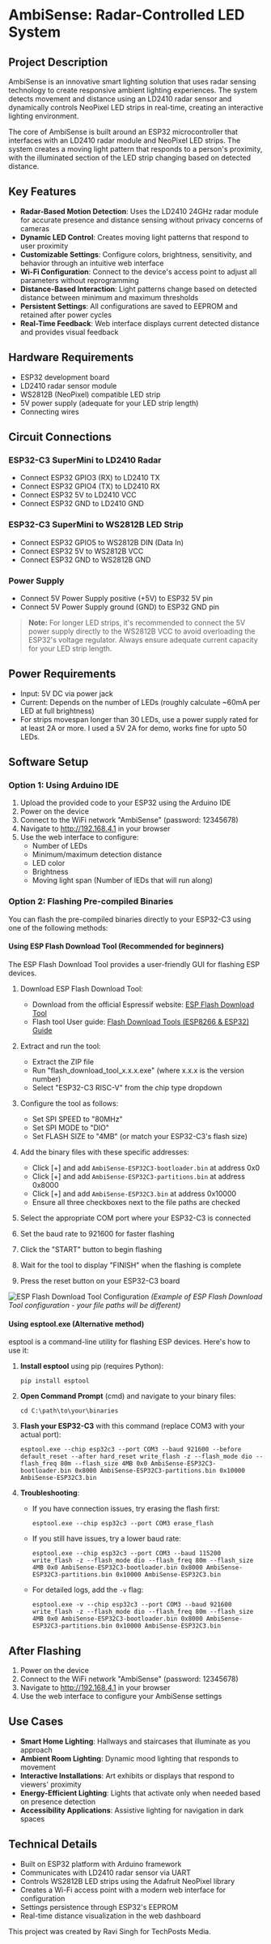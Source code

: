 # AmbiSense: Radar-Controlled LED System

## Project Description

AmbiSense is an innovative smart lighting solution that uses radar sensing technology to create responsive ambient lighting experiences. The system detects movement and distance using an LD2410 radar sensor and dynamically controls NeoPixel LED strips in real-time, creating an interactive lighting environment.

The core of AmbiSense is built around an ESP32 microcontroller that interfaces with an LD2410 radar module and NeoPixel LED strips. The system creates a moving light pattern that responds to a person's proximity, with the illuminated section of the LED strip changing based on detected distance.

## Key Features

- **Radar-Based Motion Detection**: Uses the LD2410 24GHz radar module for accurate presence and distance sensing without privacy concerns of cameras
- **Dynamic LED Control**: Creates moving light patterns that respond to user proximity
- **Customizable Settings**: Configure colors, brightness, sensitivity, and behavior through an intuitive web interface
- **Wi-Fi Configuration**: Connect to the device's access point to adjust all parameters without reprogramming
- **Distance-Based Interaction**: Light patterns change based on detected distance between minimum and maximum thresholds
- **Persistent Settings**: All configurations are saved to EEPROM and retained after power cycles
- **Real-Time Feedback**: Web interface displays current detected distance and provides visual feedback

## Hardware Requirements

- ESP32 development board
- LD2410 radar sensor module
- WS2812B (NeoPixel) compatible LED strip
- 5V power supply (adequate for your LED strip length)
- Connecting wires

## Circuit Connections

### ESP32-C3 SuperMini to LD2410 Radar

- Connect ESP32 GPIO3 (RX) to LD2410 TX
- Connect ESP32 GPIO4 (TX) to LD2410 RX
- Connect ESP32 5V to LD2410 VCC
- Connect ESP32 GND to LD2410 GND

### ESP32-C3 SuperMini to WS2812B LED Strip

- Connect ESP32 GPIO5 to WS2812B DIN (Data In)
- Connect ESP32 5V to WS2812B VCC
- Connect ESP32 GND to WS2812B GND

### Power Supply

- Connect 5V Power Supply positive (+5V) to ESP32 5V pin
- Connect 5V Power Supply ground (GND) to ESP32 GND pin

> **Note:** For longer LED strips, it's recommended to connect the 5V power supply directly to the WS2812B VCC to avoid overloading the ESP32's voltage regulator. Always ensure adequate current capacity for your LED strip length.

## Power Requirements

- Input: 5V DC via power jack
- Current: Depends on the number of LEDs (roughly calculate ~60mA per LED at full brightness)
- For strips movespan longer than 30 LEDs, use a power supply rated for at least 2A or more. I used a 5V 2A for demo, works fine for upto 50 LEDs.

## Software Setup

### Option 1: Using Arduino IDE

1. Upload the provided code to your ESP32 using the Arduino IDE
2. Power on the device
3. Connect to the WiFi network "AmbiSense" (password: 12345678)
4. Navigate to http://192.168.4.1 in your browser
5. Use the web interface to configure:
   - Number of LEDs
   - Minimum/maximum detection distance
   - LED color
   - Brightness
   - Moving light span (Number of lEDs that will run along)

### Option 2: Flashing Pre-compiled Binaries

You can flash the pre-compiled binaries directly to your ESP32-C3 using one of the following methods:

#### Using ESP Flash Download Tool (Recommended for beginners)

The ESP Flash Download Tool provides a user-friendly GUI for flashing ESP devices.

1. Download ESP Flash Download Tool:
   - Download from the official Espressif website: [ESP Flash Download Tool](https://dl.espressif.com/public/flash_download_tool.zip)
   - Flash tool User guide: [Flash Download Tools (ESP8266 & ESP32) Guide](https://docs.espressif.com/projects/esp-test-tools/en/latest/esp32/production_stage/tools/flash_download_tool.html)

2. Extract and run the tool:
   - Extract the ZIP file
   - Run "flash_download_tool_x.x.x.exe" (where x.x.x is the version number)
   - Select "ESP32-C3 RISC-V" from the chip type dropdown

3. Configure the tool as follows:
   - Set SPI SPEED to "80MHz"
   - Set SPI MODE to "DIO"
   - Set FLASH SIZE to "4MB" (or match your ESP32-C3's flash size)

4. Add the binary files with these specific addresses:
   - Click [+] and add `AmbiSense-ESP32C3-bootloader.bin` at address 0x0
   - Click [+] and add `AmbiSense-ESP32C3-partitions.bin` at address 0x8000
   - Click [+] and add `AmbiSense-ESP32C3.bin` at address 0x10000
   - Ensure all three checkboxes next to the file paths are checked

5. Select the appropriate COM port where your ESP32-C3 is connected

6. Set the baud rate to 921600 for faster flashing

7. Click the "START" button to begin flashing

8. Wait for the tool to display "FINISH" when the flashing is complete

9. Press the reset button on your ESP32-C3 board

![ESP Flash Download Tool Configuration](https://i.imgur.com/AYZa8eK.png)
*(Example of ESP Flash Download Tool configuration - your file paths will be different)*

#### Using esptool.exe (Alternative method)

esptool is a command-line utility for flashing ESP devices. Here's how to use it:

1. **Install esptool** using pip (requires Python):
   ```
   pip install esptool
   ```

2. **Open Command Prompt** (cmd) and navigate to your binary files:
   ```
   cd C:\path\to\your\binaries
   ```

3. **Flash your ESP32-C3** with this command (replace COM3 with your actual port):
   ```
   esptool.exe --chip esp32c3 --port COM3 --baud 921600 --before default_reset --after hard_reset write_flash -z --flash_mode dio --flash_freq 80m --flash_size 4MB 0x0 AmbiSense-ESP32C3-bootloader.bin 0x8000 AmbiSense-ESP32C3-partitions.bin 0x10000 AmbiSense-ESP32C3.bin
   ```

4. **Troubleshooting**:
   - If you have connection issues, try erasing the flash first:
     ```
     esptool.exe --chip esp32c3 --port COM3 erase_flash
     ```
   - If you still have issues, try a lower baud rate:
     ```
     esptool.exe --chip esp32c3 --port COM3 --baud 115200 write_flash -z --flash_mode dio --flash_freq 80m --flash_size 4MB 0x0 AmbiSense-ESP32C3-bootloader.bin 0x8000 AmbiSense-ESP32C3-partitions.bin 0x10000 AmbiSense-ESP32C3.bin
     ```
   - For detailed logs, add the `-v` flag:
     ```
     esptool.exe -v --chip esp32c3 --port COM3 --baud 921600 write_flash -z --flash_mode dio --flash_freq 80m --flash_size 4MB 0x0 AmbiSense-ESP32C3-bootloader.bin 0x8000 AmbiSense-ESP32C3-partitions.bin 0x10000 AmbiSense-ESP32C3.bin
     ```

## After Flashing

1. Power on the device
2. Connect to the WiFi network "AmbiSense" (password: 12345678)
3. Navigate to http://192.168.4.1 in your browser
4. Use the web interface to configure your AmbiSense settings

## Use Cases

- **Smart Home Lighting**: Hallways and staircases that illuminate as you approach
- **Ambient Room Lighting**: Dynamic mood lighting that responds to movement
- **Interactive Installations**: Art exhibits or displays that respond to viewers' proximity
- **Energy-Efficient Lighting**: Lights that activate only when needed based on presence detection
- **Accessibility Applications**: Assistive lighting for navigation in dark spaces

## Technical Details

- Built on ESP32 platform with Arduino framework
- Communicates with LD2410 radar sensor via UART
- Controls WS2812B LED strips using the Adafruit NeoPixel library
- Creates a Wi-Fi access point with a modern web interface for configuration
- Settings persistence through ESP32's EEPROM
- Real-time distance visualization in the web dashboard

This project was created by Ravi Singh for TechPosts Media.
